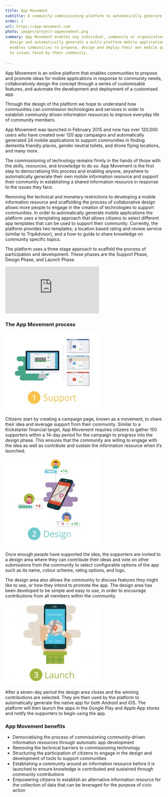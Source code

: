 ```yaml
---
title: App Movement
subtitle: A community commissioning platform to automatically generate mobile apps
order: 2
url: https://app-movement.com
photo: images/project-appmovement.png
summary: App Movement enables any individual, community or organization to propose,
  design and automatically generate a multi-platform mobile application. The platform
  enables communities to propose, design and deploy their own mobile application solutions
  to issues faced by their community.

---
```

App Movement is an online platform that enables communities to propose and promote ideas for mobile applications in response to community needs, collaboratively design the concept through a series of customisable features, and automate the development and deployment of a customised app.

Through the design of the platform we hope to understand how communities can commission technologies and services in order to establish community driven information resources to improve everyday life of community members.

App Movement was launched in February 2015 and now has over 120,000 users who have created over 120 app campaigns and automatically generated 24 mobile applications to support communities in finding dementia friendly places, gender neutral toilets, and drone flying locations, and many more.

The commissioning of technology remains firmly in the hands of those with the skills, resources, and knowledge to do so. App Movement is the first step to democratising this process and enabling anyone, anywhere to automatically generate their own mobile information resource and support their community in establishing a shared information resource in response to the issues they face.

Removing the technical and monetary restrictions to developing a mobile information resource and scaffolding the process of collaborative design allows more people to engage in the creation of technologies to support communities. In order to automatically generate mobile applications the platform uses a templating approach that allows citizens to select different app templates that can be used to support their community. Currently, the platform provides two templates; a location based rating and review service (similar to TripAdvisor), and a how-to guide to share knowledge on community specific topics.

The platform uses a three stage approach to scaffold the process of participation and development. These phases are the Support Phase, Design Phase, and Launch Phase.

<div class="yt-container">
  <iframe src="https://www.youtube.com/embed/F6wOuj-6CB0" allow="accelerometer; autoplay; clipboard-write; encrypted-media; gyroscope; picture-in-picture" allowfullscreen frameborder="0" class="video"></iframe>
</div>

### The App Movement process

<img src="/images/app-movement-phase-1.jpg" class="centered-image"/>

Citizens start by creating a campaign page, known as a movement, to share their idea and leverage support from their community. Similar to a Kickstarter financial target, App Movement requires citizens to gather 150 supporters within a 14-day period for the campaign to progress into the design phase. This ensures that the community are willing to engage with the idea as well as contribute and sustain the information resource when it’s launched.

<img src="/images/app-movement-phase-2.jpg" class="centered-image"/>

Once enough people have supported the idea, the supporters are invited to a design area where they can contribute their ideas and vote on other submissions from the community to select configurable options of the app such as its name, colour scheme, rating options, and logo.

The design area also allows the community to discuss features they might like to see, or how they intend to promote the app. The design area has been developed to be simple and easy to use, in order to encourage contributions from all members within the community.

<img src="/images/app-movement-phase-3.jpg" class="centered-image"/>

After a seven-day period the design area closes and the winning contributions are selected. They are then used by the platform to automatically generate the native app for both Android and iOS. The platform will then launch the apps in the Google Play and Apple App stores and notify the supporters to begin using the app.

### App Movement benefits

* Democratising the process of commissioning community-driven information resources through automatic app development
* Removing the technical barriers to commissioning technology
* Structuring the participation of citizens to engage in the design and development of tools to support communities
* Establishing a community around an information resource before it is launched to ensure knowledge is contributed and sustained through community contributions
* Empowering citizens to establish an alternative information resource for the collection of data that can be leveraged for the purpose of civic action